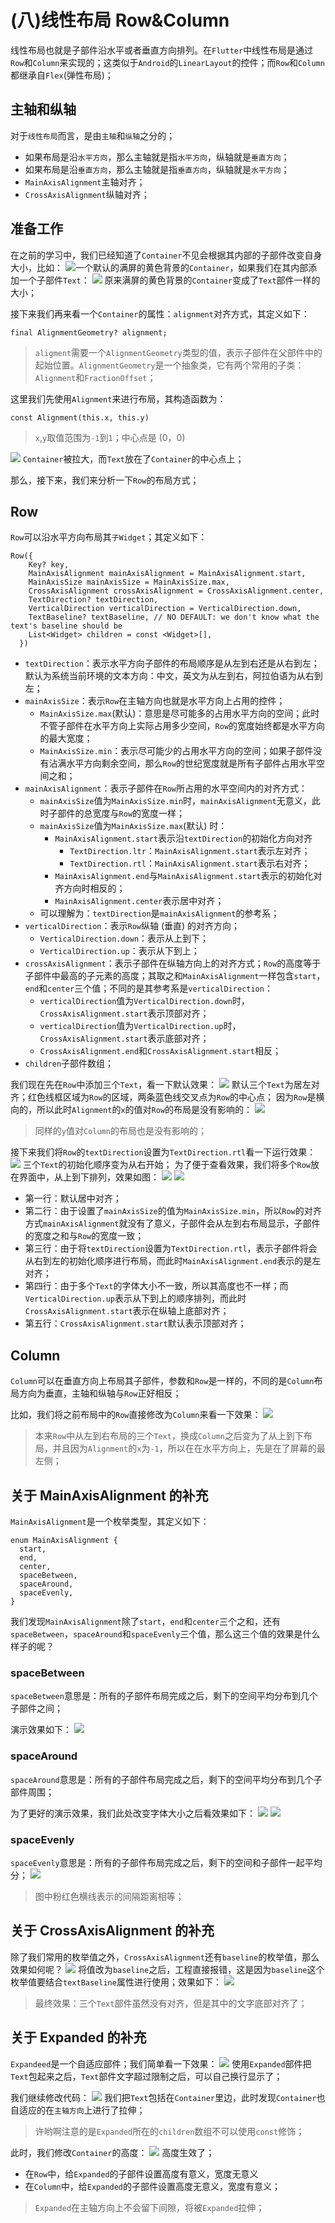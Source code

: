 # (八)线性布局 Row&Column

线性布局也就是子部件沿水平或者垂直方向排列。在`Flutter`中线性布局是通过`Row`和`Column`来实现的；这类似于`Android`的`LinearLayout`的控件；而`Row`和`Column`都继承自`Flex`(弹性布局)；

## 主轴和纵轴

对于`线性布局`而言，是由`主轴`和`纵轴`之分的；

- 如果布局是沿`水平方向`，那么主轴就是指`水平方向`，纵轴就是`垂直方向`；
- 如果布局是沿`垂直方向`，那么主轴就是指`垂直方向`，纵轴就是`水平方向`；
- `MainAxisAlignment`主轴对齐；
- `CrossAxisAlignment`纵轴对齐；

## 准备工作

在之前的学习中，我们已经知道了`Container`不见会根据其内部的子部件改变自身大小，比如： ![](./static/0839bf99314749a2a804ba1e616bd7f4~tplv-k3u1fbpfcp-zoom-in-crop-mark-1512-0-0-0.png)一个默认的满屏的黄色背景的`Container`，如果我们在其内部添加一个子部件`Text`： ![](./static/2cffc7d8be114f328b9de4105baecc4d~tplv-k3u1fbpfcp-zoom-in-crop-mark-1512-0-0-0.png) 原来满屏的黄色背景的`Container`变成了`Text`部件一样的大小； ​

接下来我们再来看一个`Container`的属性：`alignment`对齐方式，其定义如下：

```
final AlignmentGeometry? alignment;
```

> `aligment`需要一个`AlignmentGeometry`类型的值，表示子部件在父部件中的起始位置。`AlignmentGeometry`是一个抽象类，它有两个常用的子类：`Alignment`和`FractionOffset`；

这里我们先使用`Alignment`来进行布局，其构造函数为：

```
const Alignment(this.x, this.y)
```

> `x`,`y`取值范围为`-1`到`1`；中心点是 (0，0)

![](./static/2d4690610c5a4ca9b87916b25469e8d1~tplv-k3u1fbpfcp-zoom-in-crop-mark-1512-0-0-0.png) `Container`被拉大，而`Text`放在了`Container`的中心点上； ​

那么，接下来，我们来分析一下`Row`的布局方式；

## Row

`Row`可以沿水平方向布局其`子Widget`；其定义如下：

```
Row({
    Key? key,
    MainAxisAlignment mainAxisAlignment = MainAxisAlignment.start,
    MainAxisSize mainAxisSize = MainAxisSize.max,
    CrossAxisAlignment crossAxisAlignment = CrossAxisAlignment.center,
    TextDirection? textDirection,
    VerticalDirection verticalDirection = VerticalDirection.down,
    TextBaseline? textBaseline, // NO DEFAULT: we don't know what the text's baseline should be
    List<Widget> children = const <Widget>[],
  })
```

- `textDirection`：表示水平方向子部件的布局顺序是从左到右还是从右到左；默认为系统当前环境的文本方向：中文，英文为从左到右，阿拉伯语为从右到左；
- `mainAxisSize`：表示`Row`在主轴方向也就是水平方向上占用的控件；
  - `MainAxisSize.max`(默认)：意思是尽可能多的占用水平方向的空间；此时不管子部件在水平方向上实际占用多少空间，`Row`的宽度始终都是水平方向的最大宽度；
  - `MainAxisSize.min`：表示尽可能少的占用水平方向的空间；如果子部件没有沾满水平方向剩余空间，那么`Row`的世纪宽度就是所有子部件占用水平空间之和；
- `mainAxisAlignment`：表示子部件在`Row`所占用的水平空间内的对齐方式：
  - `mainAxisSize`值为`MainAxisSize.min`时，`mainAxisAlignment`无意义，此时子部件的总宽度与`Row`的宽度一样；
  - `mainAxisSize`值为`MainAxisSize.max`(默认) 时：
    - `MainAxisAlignment.start`表示沿`textDirection`的初始化方向对齐
      - `TextDirection.ltr`：`MainAxisAlignment.start`表示左对齐；
      - `TextDirection.rtl`：`MainAxisAlignment.start`表示右对齐；
    - `MainAxisAlignment.end`与`MainAxisAlignment.start`表示的初始化对齐方向时相反的；
    - `MainAxisAlignment.center`表示居中对齐；
  - 可以理解为：`textDirection`是`mainAxisAlignment`的参考系；
- `verticalDirection`：表示`Row`纵轴 (垂直) 的对齐方向；
  - `VerticalDirection.down`：表示从上到下；
  - `VerticalDirection.up`：表示从下到上；
- `crossAxisAlignment`：表示子部件在纵轴方向上的对齐方式；`Row`的高度等于子部件中最高的子元素的高度；其取之和`MainAxisAlignment`一样包含`start`，`end`和`center`三个值；不同的是其参考系是`verticalDirection`：
  - `verticalDirection`值为`VerticalDirection.down`时，`CrossAxisAlignment.start`表示顶部对齐；
  - `verticalDirection`值为`VerticalDirection.up`时，`CrossAxisAlignment.start`表示底部对齐；
  - `CrossAxisAlignment.end`和`CrossAxisAlignment.start`相反；
- `children`子部件数组；

我们现在先在`Row`中添加三个`Text`，看一下默认效果： ![](./static/3c3c14c6363d42409d596ba267571ae7~tplv-k3u1fbpfcp-zoom-in-crop-mark-1512-0-0-0.png) 默认三个`Text`为居左对齐；红色线框区域为`Row`的区域，两条蓝色线交叉点为`Row`的中心点； 因为`Row`是横向的，所以此时`Alignment`的`x`的值对`Row`的布局是没有影响的： ![](./static/a6d6309c9bb7418c9b752d0d9b6423f9~tplv-k3u1fbpfcp-zoom-in-crop-mark-1512-0-0-0.png)

> 同样的`y`值对`Column`的布局也是没有影响的；

接下来我们将`Row`的`textDirection`设置为`TextDirection.rtl`看一下运行效果： ![](./static/f95d7dcb8d17483f9021f9d48cf03008~tplv-k3u1fbpfcp-zoom-in-crop-mark-1512-0-0-0.png) 三个`Text`的初始化顺序变为从右开始； 为了便于查看效果，我们将多个`Row`放在界面中，从上到下排列，效果如图： ![](./static/69c3fd308eb945d8958900b0710f4166~tplv-k3u1fbpfcp-zoom-in-crop-mark-1512-0-0-0.png) ![](./static/71749e7e37174c23ae2edf5075948189~tplv-k3u1fbpfcp-zoom-in-crop-mark-1512-0-0-0.png)

- 第一行：默认居中对齐；
- 第二行：由于设置了`mainAxisSize`的值为`MainAxisSize.min`，所以`Row`的对齐方式`mainAxisAlignment`就没有了意义，子部件会从左到右布局显示，子部件的宽度之和与`Row`的宽度一致；
- 第三行：由于将`textDirection`设置为`TextDirection.rtl`，表示子部件将会从右到左的初始化顺序进行布局，而此时`MainAxisAlignment.end`表示的是左对齐；
- 第四行：由于多个`Text`的字体大小不一致，所以其高度也不一样；而`VerticalDirection.up`表示从下到上的顺序排列，而此时`CrossAxisAlignment.start`表示在纵轴上底部对齐；
- 第五行：`CrossAxisAlignment.start`默认表示顶部对齐；

## Column

`Column`可以在垂直方向上布局其子部件，参数和`Row`是一样的，不同的是`Column`布局方向为垂直，主轴和纵轴与`Row`正好相反； ​

比如，我们将之前布局中的`Row`直接修改为`Column`来看一下效果： ![](./static/4060e9f2b4f5413b97ab4e4979a4ce27~tplv-k3u1fbpfcp-zoom-in-crop-mark-1512-0-0-0.png)

> 本来`Row`中从左到右布局的三个`Text`，换成`Column`之后变为了从上到下布局，并且因为`Alignment`的`x`为`-1`，所以在在水平方向上，先是在了屏幕的最左侧；

## 关于 MainAxisAlignment 的补充

`MainAxisAlignment`是一个枚举类型，其定义如下：

```
enum MainAxisAlignment {
  start,
  end,
  center,
  spaceBetween,
  spaceAround,
  spaceEvenly,
}
```

我们发现`MainAxisAlignment`除了`start`，`end`和`center`三个之和，还有`spaceBetween`，`spaceAround`和`spaceEvenly`三个值，那么这三个值的效果是什么样子的呢？

### spaceBetween

`spaceBetween`意思是：所有的子部件布局完成之后，剩下的空间平均分布到几个子部件之间； ​

演示效果如下： ![](./static/c4671515f230434990f6658b6ad5eb6e~tplv-k3u1fbpfcp-zoom-in-crop-mark-1512-0-0-0.png)

### spaceAround

`spaceAround`意思是：所有的子部件布局完成之后，剩下的空间平均分布到几个子部件周围； ​

为了更好的演示效果，我们此处改变字体大小之后看效果如下： ![](./static/cf8bc991b95443bab7e05c3cd2e0a367~tplv-k3u1fbpfcp-zoom-in-crop-mark-1512-0-0-0.png) ![](./static/da04d433e419407bbf15f60edff96a7c~tplv-k3u1fbpfcp-zoom-in-crop-mark-1512-0-0-0.png)

### spaceEvenly

`spaceEvenly`意思是：所有的子部件布局完成之后，剩下的空间和子部件一起平均分； ![](./static/39102ab651e842e58d31c38bf8533022~tplv-k3u1fbpfcp-zoom-in-crop-mark-1512-0-0-0.png)

> 图中粉红色横线表示的间隔距离相等；

## 关于 CrossAxisAlignment 的补充

除了我们常用的枚举值之外，`CrossAxisAlignment`还有`baseline`的枚举值，那么效果如何呢？ ![](./static/26f1e9a160ad4a15b453ca8908405707~tplv-k3u1fbpfcp-zoom-in-crop-mark-1512-0-0-0.png) 将值改为`baseline`之后，工程直接报错，这是因为`baseline`这个枚举值要结合`textBaseline`属性进行使用；效果如下： ![](./static/47d82cce48c444cf82a58720ec3d3725~tplv-k3u1fbpfcp-zoom-in-crop-mark-1512-0-0-0.png)

> 最终效果：三个`Text`部件虽然没有对齐，但是其中的文字底部对齐了；

## 关于 Expanded 的补充

`Expandeed`是一个自适应部件；我们简单看一下效果： ![](./static/8d7cd791212241eeb4efb484ed1935aa~tplv-k3u1fbpfcp-zoom-in-crop-mark-1512-0-0-0.png) 使用`Expanded`部件把`Text`包起来之后，`Text`部件文字超过限制之后，可以自己换行显示了； ​

我们继续修改代码： ![](./static/d193d021260847bf9f0c06c6ae4456f6~tplv-k3u1fbpfcp-zoom-in-crop-mark-1512-0-0-0.png) 我们把`Text`包括在`Container`里边，此时发现`Container`也自适应的在`主轴方向`上进行了拉伸；

> 许哟啊注意的是`Expanded`所在的`children`数组不可以使用`const`修饰；

此时，我们修改`Container`的高度： ![](./static/1d7b80c021e148f7aa83e61f10a9411b~tplv-k3u1fbpfcp-zoom-in-crop-mark-1512-0-0-0.png) 高度生效了；

- 在`Row`中，给`Expanded`的子部件设置高度有意义，宽度无意义
- 在`Column`中，给`Expanded`的子部件设置高度无意义，宽度有意义；

> `Expanded`在主轴方向上不会留下间隙，将被`Expanded`拉伸；
